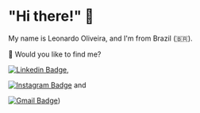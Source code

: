 # "Hi there!" 👋

My name is Leonardo Oliveira, and I'm from Brazil (🇧🇷).

🔎 Would you like to find me?

[![Linkedin Badge](https://img.shields.io/badge/-LinkedIn-blue?style=flat-square&logo=Linkedin&logoColor=white)](https://www.linkedin.com/in/leonardo-oliveira-freitas),

[![Instagram Badge](https://img.shields.io/badge/Instagram-E4405F?style=for-the-badge&logo=instagram&logoColor=white)](https://www.instagram.com/oleofelipe_/) and

[![Gmail Badge](https://img.shields.io/badge/Gmail-D14836?style=for-the-badge&logo=gmail&logoColor=white)](mailto:leoufms@gmail.com))





<!--

Here are some ideas to get you started:

- 🔭 I’m currently working on ...
- 🌱 I’m currently learning ...
- 👯 I’m looking to collaborate on ...
- 🤔 I’m looking for help with ...
- 💬 Ask me about ...
- 📫 How to reach me: ...
- 😄 Pronouns: ...
- ⚡ Fun fact: ...
-->
